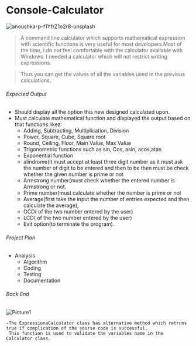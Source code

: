 # Console-Calculator

![anoushka-p-f1YfrZ1o2r8-unsplash](https://user-images.githubusercontent.com/96871476/148642998-aee3edda-51dc-49ad-8f07-5e9bbb6c8574.jpg)

>A command line calculator which supports mathematical expression with scientific functions is very useful for most developers.Most of the time, I do not feel comfortable with the calculator available with Windows. I needed a calculator which will not restrict writing expressions.

>Thus you can get the values of all the variables used in the previous calculations.   

###### Expected Output

- Should display all the option this new designed calculated upon.
- Must calculate mathematical function and displayed the output based on that functions likez:
   * Adding,  Subtracting,  Multiplication, Division
   * Power, Square, Cube, Square root
   * Round, Ceiling, Floor, Main Value, Max Value
   * Trigonometric functions such as sin, Cos, asin, acos,atan
   * Exponential function
   * alindrome(it must accept at least three digit number as it must ask the number of digit to be entered and then to be then must be check whether the given       number is prime or not
   * Armstrong number(must check whether the entered number is Armstrong  or not.
   * Prime number(must calculate whether the number is prime or not
   * Average(first take the input the number of entries expected and then calculate the average),
   * GCD( of the two number entered by the user)
   * LCD( of the two number entered by the user)
   * Exit option(to terminate the program).

 ###### Project Plan
 
   * Analysis
	 * Algorithm
	 * Coding
	 * Testing
	 * Documentation

 ###### Back End
    
   ![Picture1](https://user-images.githubusercontent.com/96871476/148644323-e092f774-afc4-43c4-b984-82a345bb3cfc.png)

    
    -The ExpressionaCalculator class has alternative method which retruns true if complication of the sourse code is successful,   
     This function is used to validate the variables name in the Calculator class.
